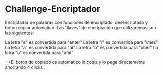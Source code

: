 # Challenge-Encriptador
Encriptador de palabras con funciones de encriptado, desencriptado y boton copiar automatico.
Las "llaves" de encriptación que utilizaremos son las siguientes:

La letra "e" es convertida para "enter"
La letra "i" es convertida para "imes"
La letra "a" es convertida para "ai"
La letra "o" es convertida para "ober"
La letra "u" es convertida para "ufat"

-->El boton de copiado es automatico lo copia y lo pega directamente ahorrando 4 clicks .
